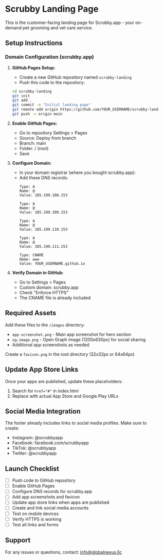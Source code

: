 # Scrubby Landing Page

This is the customer-facing landing page for Scrubby.app - your on-demand pet grooming and vet care service.

## Setup Instructions

### Domain Configuration (scrubby.app)

1. **GitHub Pages Setup:**
   - Create a new GitHub repository named `scrubby-landing`
   - Push this code to the repository:
   ```bash
   cd scrubby-landing
   git init
   git add .
   git commit -m "Initial landing page"
   git remote add origin https://github.com/YOUR_USERNAME/scrubby-landing.git
   git push -u origin main
   ```

2. **Enable GitHub Pages:**
   - Go to repository Settings > Pages
   - Source: Deploy from branch
   - Branch: main
   - Folder: / (root)
   - Save

3. **Configure Domain:**
   - In your domain registrar (where you bought scrubby.app):
   - Add these DNS records:
     ```
     Type: A
     Name: @
     Value: 185.199.108.153
     
     Type: A
     Name: @
     Value: 185.199.109.153
     
     Type: A
     Name: @
     Value: 185.199.110.153
     
     Type: A
     Name: @
     Value: 185.199.111.153
     
     Type: CNAME
     Name: www
     Value: YOUR_USERNAME.github.io
     ```

4. **Verify Domain in GitHub:**
   - Go to Settings > Pages
   - Custom domain: scrubby.app
   - Check "Enforce HTTPS"
   - The CNAME file is already included

## Required Assets

Add these files to the `/images` directory:
- `app-screenshot.png` - Main app screenshot for hero section
- `og-image.png` - Open Graph image (1200x630px) for social sharing
- Additional app screenshots as needed

Create a `favicon.png` in the root directory (32x32px or 64x64px)

## Update App Store Links

Once your apps are published, update these placeholders:
1. Search for `href="#"` in index.html
2. Replace with actual App Store and Google Play URLs

## Social Media Integration

The footer already includes links to social media profiles. Make sure to create:
- Instagram: @scrubbyapp
- Facebook: facebook.com/scrubbyapp
- TikTok: @scrubbyapp
- Twitter: @scrubbyapp

## Launch Checklist

- [ ] Push code to GitHub repository
- [ ] Enable GitHub Pages
- [ ] Configure DNS records for scrubby.app
- [ ] Add app screenshots and favicon
- [ ] Update app store links when apps are published
- [ ] Create and link social media accounts
- [ ] Test on mobile devices
- [ ] Verify HTTPS is working
- [ ] Test all links and forms

## Support

For any issues or questions, contact: info@globalnexus.llc